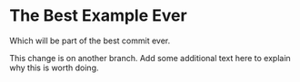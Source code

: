 # The Best Example Ever

Which will be part of the best commit ever.

This change is on another branch.  Add some additional text here to explain why this is worth doing.
